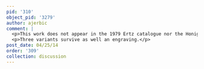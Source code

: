 ```yaml
---
pid: '310'
object_pid: '3279'
author: ajerbic
comment: |
  <p>This work does not appear in the 1979 Ertz catalogue nor the Honig Database.</p>
  <p>Three variants survive as well an engraving.</p>
post_date: 04/25/14
order: '309'
collection: discussion
---
```

